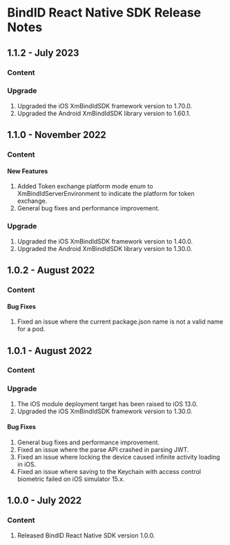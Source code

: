 # BindID React Native SDK Release Notes

<!---
Template
## Version - Date
### Content
#### New Features
#### Enhancements
#### Bug Fixes
### Upgrade
#### EXPECTED MIGRATION CHANGES 
--->

## 1.1.2 - July 2023
### Content
### Upgrade
1. Upgraded the iOS XmBindIdSDK framework version to 1.70.0.
1. Upgraded the Android XmBindIdSDK library version to 1.60.1.

## 1.1.0 - November 2022
### Content
#### New Features
1. Added Token exchange platform mode enum to XmBindIdServerEnvironment to indicate the platform for token exchange.
1. General bug fixes and performance improvement.

### Upgrade
1. Upgraded the iOS XmBindIdSDK framework version to 1.40.0.
1. Upgraded the Android XmBindIdSDK library version to 1.30.0.

## 1.0.2 - August 2022
### Content
#### Bug Fixes
1. Fixed an issue where the current package.json name is not a valid name for a pod.

## 1.0.1 - August 2022
### Content
### Upgrade
1. The iOS module deployment target has been raised to iOS 13.0.
1. Upgraded the iOS XmBindIdSDK framework version to 1.30.0.

#### Bug Fixes
1. General bug fixes and performance improvement.
1. Fixed an issue where the parse API crashed in parsing JWT.
1. Fixed an issue where locking the device caused infinite activity loading in iOS. 
1. Fixed an issue where saving to the Keychain with access control biometric failed on iOS simulator 15.x.

## 1.0.0 - July 2022
### Content
1. Released BindID React Native SDK version 1.0.0.
